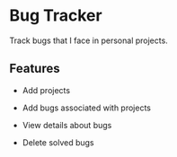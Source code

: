 # Bug Tracker

Track bugs that I face in personal projects.

## Features

* Add projects

* Add bugs associated with projects

* View details about bugs

* Delete solved bugs
